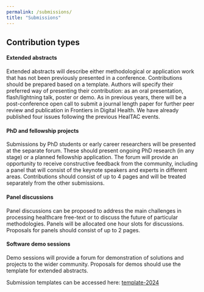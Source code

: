 ```yaml
---
permalink: /submissions/
title: "Submissions"
---
```


<html>
<body>

<h2>Contribution types</h2>
<h4>Extended abstracts</h4>
Extended abstracts will describe either methodological or application work that has not been previously presented in a conference. Contributions should be prepared based on a template. Authors will specify their preferred way of presenting their contribution: as an oral presentation, flash/lightning talk, poster or demo. As in previous years, there will be a post-conference open call to submit a journal length paper for further peer review and publication in Frontiers in Digital Health.  We have already published four issues following the previous HealTAC events.

<h4>PhD and fellowship projects</h4>
Submissions by PhD students or early career researchers will be presented at the separate forum. These should present ongoing PhD research (in any stage) or a planned fellowship application. The forum will provide an opportunity to receive constructive feedback from the community, including a panel that will consist of the keynote speakers and experts in different areas. Contributions should consist of up to 4 pages and will be treated separately from the other submissions.

<h4>Panel discussions</h4>
Panel discussions can be proposed to address the main challenges in processing healthcare free-text or to discuss the future of particular methodologies. Panels will be allocated one hour slots for discussions. Proposals for panels should consist of up to 2 pages.

<h4>Software demo sessions</h4>
Demo sessions will provide a forum for demonstration of solutions and projects to the wider community. Proposals for demos should use the template for extended abstracts.
                                                                                                                                                                                                                                                                                                                                        
<p> </p>
Submission templates can be accessed here: <a href="https://github.com/healtac2024/healtac2024.github.io/blob/main/_data/template-2024.docx" download>template-2024</a>


</body>
</html>


